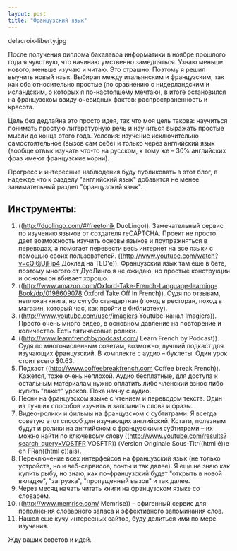 ```yaml
---
layout: post
title: "Французский язык"
---
```

delacroix-liberty.jpg

После получения диплома бакалавра информатики в ноябре прошлого года я чувствую, что начинаю умственно замедляться. Узнаю меньше нового, меньше изучаю и читаю. Это страшно. Поэтому я решил выучить новый язык. Выбирал между итальянским и французским, так как оба относительно простые (по сравнению с нидерландским и исландским, о которых я по-настоящему мечтаю), в итоге остановился на французском ввиду очевидных фактов: распространенность и красота. 

Цель без дедлайна это просто идея, так что моя цель такова: научиться понимать простую литературную речь и научиться выражать простые мысли до конца этого года. Условия: изучение исключительно самостоятельное (вызов сам себе) и только через английский язык (вообще отвык изучать что-то на русском, к тому же – 30% английских фраз имеют французские корни). 

Прогресс и интересные наблюдения буду публиковать в этот блог, в надежде что к разделу "английский язык" добавится не менее занимательный раздел "французский язык".

## Инструменты:

1. ((http://duolingo.com/#/freetonik DuoLingo)). Замечательный сервис по изучению языков от создателя reCAPTCHA. Проект не просто дает возможность изучить основы языков и поупражняться в переводах, а помогает перевести весь интернет на все языки с помощью своих пользователей. ((http://www.youtube.com/watch?v=cQl6jUjFjp4 Доклад на TED'е)). Французский язык там еще в бете, поэтому многого от ДуоЛинго я не ожидаю, но простые конструкции и основы он вбивает хорошо. 
2. ((http://www.amazon.com/Oxford-Take-French-Language-learning-Book/dp/0198609078 Oxford Take Off In French)). Судя по отзывам, неплохая книга, но сугубо стандартная (поход в ресторан, поход в магазин, который час, как пройти в библиотеку). 
3. ((http://www.youtube.com/user/imagiers Youtube-канал Imagiers)). Просто очень много видео, в основном давление на повторение и количество. Есть пятичасовые ролики.
4. ((http://www.learnfrenchbypodcast.com/ Learn French by Podcast)). Судя по многочисленным советам, возможно, лучший подкаст для изучающих французский. В комплекте с аудио – буклеты. Один урок стоит всего $0.63. 
5. Подкаст ((http://www.coffeebreakfrench.com Coffee break French)). Кажется, тоже очень неплохой. Аудио бесплатные, для доступа к остальным материалам нужно оплатить либо членский взнос либо купить "пакет" уроков. Пока начну с аудио.
6. Песни на французском языке с чтением и переводом текста. Один из лучших способов изучить и запомнить слова и фразы.
7. Видео-ролики и фильмы на французском с субтитрами. Я всегда советую этот способ для изучающих английский. Кстати, полезным будут и ролики на английском с французскими субтитрами – их можно найти по ключевому слову ((http://www.youtube.com/results?search_query=VOSTFR VOSFTR)) (Version Originale Sous-Titr((html &#233;))e en FRan((html &#231;))ais).
8. Переключение всех интерфейсов на французский язык (не только устройств, но и веб-сервисов, почты и так далее). Я еще не знаю как купить рыбу, но знаю, как по-французский будет "открыть в новой вкладке", "загрузка", "пропущенный вызов" и так далее. 
9. Через месяц начать читать книги на французском языке со словарем. 
10. ((http://www.memrise.com/ Memrise)) –  офигенный сервис для пополнения словарного запаса и эффективного запоминания слов. 
11. Нашел еще кучу интересных сайтов, буду делиться ими по мере изучения.

Жду ваших советов и идей.
